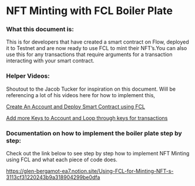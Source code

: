<h1>NFT Minting with FCL Boiler Plate</h1>

<h3>What this document is:</h3>

This is for developers that have created a smart contract on Flow, deployed it to Testnet and are now ready to use FCL to mint their NFT’s.You can also use this for any transactions that require arguments for a transaction interacting with your smart contract.

<h3>Helper Videos:</h3>

Shoutout to the Jacob Tucker for inspiration on this document. Will be referencing a lot of his videos here for how to implement this,

[Create An Account and Deploy Smart Contract using FCL](https://www.youtube.com/watch?v=91DZbf9cXs8)

[Add more Keys to Account and Loop through keys for transactions](https://www.youtube.com/watch?v=wz__Hwgkzfw)


<h3>Documentation on how to implement the boiler plate step by step:</h3>

Check out the link below to see step by step how to implement NFT Minting using FCL and what each piece of code does.

https://glen-bergamot-ea7.notion.site/Using-FCL-for-Minting-NFT-s-3113cf31220243b9a318904299be0dfa
